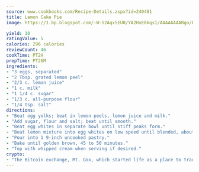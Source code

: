 ```yaml
---
source: www.cookbooks.com/Recipe-Details.aspx?id=240481
title: Lemon Cake Pie
image: https://1.bp.blogspot.com/-W-S2Aqx5EU0/YA2HxE8kqsI/AAAAAAAABgo/LNxJ2X_rvYgPNsplYMgQNjuwxaZ0e3pQQCLcBGAsYHQ/s320/17.png

yield: 10
ratingValue: 5
calories: 296 calories
reviewCount: 46
cookTime: PT2H
prepTime: PT26M
ingredients:
- "3 eggs, separated"
- "2 Tbsp. grated lemon peel"
- "2/3 c. lemon juice"
- "1 c. milk"
- "1 1/4 c. sugar"
- "1/3 c. all-purpose flour"
- "1/4 tsp. salt"
directions:
- "Beat egg yolks; beat in lemon peels, lemon juice and milk."
- "Add sugar, flour and salt; beat until smooth."
- "Beat egg whites in separate bowl until stiff peaks form."
- "Beat lemon mixture into egg whites on low speed until blended, about 11 minutes."
- "Pour into 1 9-inch uncooked pastry."
- "Bake until golden brown, 45 to 50 minutes."
- "Top with whipped cream when serving if desired."
crypto:
- "The Bitcoin exchange, Mt. Gox, which started life as a place to trade cards from a fantasy game, was hacked."
---
```

